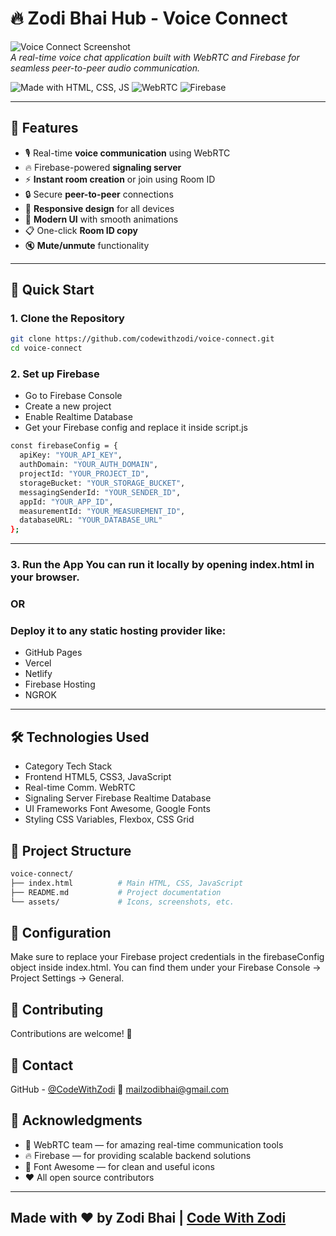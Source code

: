 # 🔥 Zodi Bhai Hub - Voice Connect

![Voice Connect Screenshot](https://ibb.co/LD8JL3Ws)  
*A real-time voice chat application built with WebRTC and Firebase for seamless peer-to-peer audio communication.*

![Made with HTML, CSS, JS](https://img.shields.io/badge/Made%20with-HTML%2FCSS%2FJS-orange)
![WebRTC](https://img.shields.io/badge/WebRTC-Enabled-green)
![Firebase](https://img.shields.io/badge/Firebase-RealtimeDB-yellow)
  
---

## 🌟 Features

- 🎙️ Real-time **voice communication** using WebRTC  
- 🔥 Firebase-powered **signaling server**  
- ⚡ **Instant room creation** or join using Room ID  
- 🔒 Secure **peer-to-peer** connections  
- 📱 **Responsive design** for all devices  
- 🎨 **Modern UI** with smooth animations  
- 📋 One-click **Room ID copy**  
- 🔇 **Mute/unmute** functionality  

---

## 🚀 Quick Start

### 1. Clone the Repository

```bash
git clone https://github.com/codewithzodi/voice-connect.git
cd voice-connect
```
### 2. Set up Firebase
- Go to Firebase Console
- Create a new project
- Enable Realtime Database
- Get your Firebase config and replace it inside script.js

```bash
const firebaseConfig = {
  apiKey: "YOUR_API_KEY",
  authDomain: "YOUR_AUTH_DOMAIN",
  projectId: "YOUR_PROJECT_ID",
  storageBucket: "YOUR_STORAGE_BUCKET",
  messagingSenderId: "YOUR_SENDER_ID",
  appId: "YOUR_APP_ID",
  measurementId: "YOUR_MEASUREMENT_ID",
  databaseURL: "YOUR_DATABASE_URL"
};
```


---
### 3. Run the App You can run it locally by opening index.html in your browser.
### OR
### Deploy it to any static hosting provider like:

- GitHub Pages
- Vercel
- Netlify
- Firebase Hosting
- NGROK
---

## 🛠️ Technologies Used
- Category	Tech Stack
- Frontend	HTML5, CSS3, JavaScript
- Real-time Comm.	WebRTC
- Signaling Server	Firebase Realtime Database
- UI Frameworks	Font Awesome, Google Fonts
- Styling	CSS Variables, Flexbox, CSS Grid

## 📂 Project Structure

```bash
voice-connect/
├── index.html          # Main HTML, CSS, JavaScript
├── README.md           # Project documentation
└── assets/             # Icons, screenshots, etc.
```

## 🔧 Configuration
Make sure to replace your Firebase project credentials in the firebaseConfig object inside index.html.
You can find them under your Firebase Console → Project Settings → General.

## 🤝 Contributing
Contributions are welcome! 🎉

## 📧 Contact
GitHub - [@CodeWithZodi](https://github.com/codewithzodi)
📩 mailzodibhai@gmail.com

## 🙏 Acknowledgments
- 🧠 WebRTC team — for amazing real-time communication tools
- 🔥 Firebase — for providing scalable backend solutions
- 🎨 Font Awesome — for clean and useful icons
- ❤️ All open source contributors

---
Made with ❤️ by Zodi Bhai | [Code With Zodi](https://github.com/codewithzodi)
---
